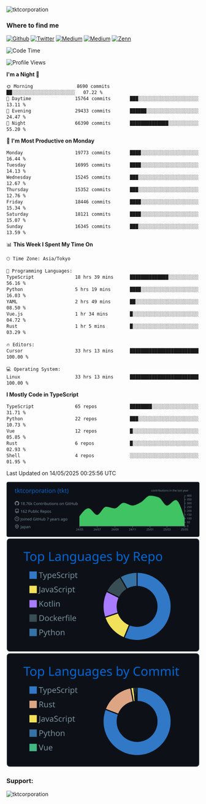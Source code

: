 <p align="left"> <img src="https://komarev.com/ghpvc/?username=tktcorporation&label=Profile%20views&color=0e75b6&style=flat" alt="tktcorporation" /> </p>

<h3>Where to find me</h3>
<p>
<a href="https://github.com/tktcorporation" target="_blank"><img alt="Github" src="https://img.shields.io/badge/GitHub-%2312100E.svg?&style=for-the-badge&logo=Github&logoColor=white" /></a>
<a href="https://twitter.com/tktcorporation" target="_blank"><img alt="Twitter" src="https://img.shields.io/badge/twitter-%231DA1F2.svg?&style=for-the-badge&logo=twitter&logoColor=white" /></a>
<a href="https://www.linkedin.com/in/tktcorporation" target="_blank"><img alt="Medium" src="https://img.shields.io/badge/linkdin-0a66c2.svg?&style=for-the-badge&logo=linkedin&logoColor=white" /></a>
<a href="https://qiita.com/tktcorporation" target="_blank"><img alt="Medium" src="https://img.shields.io/badge/qiita-55C500.svg?&style=for-the-badge&logo=qiita&logoColor=white" /></a>
<a href="https://zenn.dev/tktcorporation" target="_blank"><img alt="Zenn" src="https://img.shields.io/badge/Zenn-3EA8FF.svg?&style=for-the-badge&logo=Zenn&logoColor=white" /></a>
</p>
  
<!--START_SECTION:waka-->
![Code Time](http://img.shields.io/badge/Code%20Time-2%2C371%20hrs%2040%20mins-blue)

![Profile Views](http://img.shields.io/badge/Profile%20Views-0-blue)

**I'm a Night 🦉** 

```text
🌞 Morning                8690 commits        ██░░░░░░░░░░░░░░░░░░░░░░░   07.22 % 
🌆 Daytime                15764 commits       ███░░░░░░░░░░░░░░░░░░░░░░   13.11 % 
🌃 Evening                29433 commits       ██████░░░░░░░░░░░░░░░░░░░   24.47 % 
🌙 Night                  66390 commits       ██████████████░░░░░░░░░░░   55.20 % 
```
📅 **I'm Most Productive on Monday** 

```text
Monday                   19773 commits       ████░░░░░░░░░░░░░░░░░░░░░   16.44 % 
Tuesday                  16995 commits       ████░░░░░░░░░░░░░░░░░░░░░   14.13 % 
Wednesday                15245 commits       ███░░░░░░░░░░░░░░░░░░░░░░   12.67 % 
Thursday                 15352 commits       ███░░░░░░░░░░░░░░░░░░░░░░   12.76 % 
Friday                   18446 commits       ████░░░░░░░░░░░░░░░░░░░░░   15.34 % 
Saturday                 18121 commits       ████░░░░░░░░░░░░░░░░░░░░░   15.07 % 
Sunday                   16345 commits       ███░░░░░░░░░░░░░░░░░░░░░░   13.59 % 
```


📊 **This Week I Spent My Time On** 

```text
🕑︎ Time Zone: Asia/Tokyo

💬 Programming Languages: 
TypeScript               18 hrs 39 mins      ██████████████░░░░░░░░░░░   56.16 % 
Python                   5 hrs 19 mins       ████░░░░░░░░░░░░░░░░░░░░░   16.03 % 
YAML                     2 hrs 49 mins       ██░░░░░░░░░░░░░░░░░░░░░░░   08.50 % 
Vue.js                   1 hr 34 mins        █░░░░░░░░░░░░░░░░░░░░░░░░   04.72 % 
Rust                     1 hr 5 mins         █░░░░░░░░░░░░░░░░░░░░░░░░   03.29 % 

🔥 Editors: 
Cursor                   33 hrs 13 mins      █████████████████████████   100.00 % 

💻 Operating System: 
Linux                    33 hrs 13 mins      █████████████████████████   100.00 % 
```

**I Mostly Code in TypeScript** 

```text
TypeScript               65 repos            ████████░░░░░░░░░░░░░░░░░   31.71 % 
Python                   22 repos            ███░░░░░░░░░░░░░░░░░░░░░░   10.73 % 
Vue                      12 repos            █░░░░░░░░░░░░░░░░░░░░░░░░   05.85 % 
Rust                     6 repos             █░░░░░░░░░░░░░░░░░░░░░░░░   02.93 % 
Shell                    4 repos             ░░░░░░░░░░░░░░░░░░░░░░░░░   01.95 % 
```




 Last Updated on 14/05/2025 00:25:56 UTC
<!--END_SECTION:waka-->

[![](https://raw.githubusercontent.com/tktcorporation/tktcorporation/master/profile-summary-card-output/github_dark/0-profile-details.svg)](https://github.com/vn7n24fzkq/github-profile-summary-cards)
[![](https://raw.githubusercontent.com/tktcorporation/tktcorporation/master/profile-summary-card-output/github_dark/1-repos-per-language.svg)](https://github.com/vn7n24fzkq/github-profile-summary-cards) [![](https://raw.githubusercontent.com/tktcorporation/tktcorporation/master/profile-summary-card-output/github_dark/2-most-commit-language.svg)](https://github.com/vn7n24fzkq/github-profile-summary-cards)

<h3 align="left">Support:</h3>
<p><a href="https://www.buymeacoffee.com/tktcorporation"> <img align="left" src="https://cdn.buymeacoffee.com/buttons/v2/default-yellow.png" height="50" width="210" alt="tktcorporation" /></a></p><br><br>
